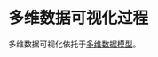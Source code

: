 # 多维数据可视化过程

多维数据可视化依托于[多维数据模型](https://github.com/wx-chevalier/Database-Series/search?unscoped_q=多维数据模型)。
